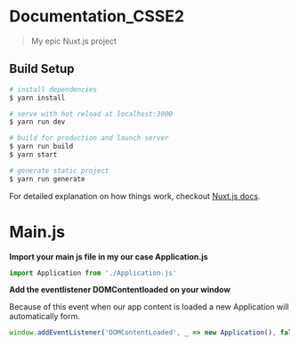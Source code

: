 # Documentation_CSSE2

> My epic Nuxt.js project

## Build Setup

``` bash
# install dependencies
$ yarn install

# serve with hot reload at localhost:3000
$ yarn run dev

# build for production and launch server
$ yarn run build
$ yarn start

# generate static project
$ yarn run generate
```

For detailed explanation on how things work, checkout [Nuxt.js docs](https://nuxtjs.org).

 # Main.js
**Import your main js file in my our case Application.js**

~~~ js
import Application from './Application.js'
~~~

**Add the eventlistener DOMContentloaded on your window**

Because of this event when our app content is loaded a new Application will automatically form.
~~~ js
window.addEventListener('DOMContentLoaded', _ => new Application(), false)
~~~
